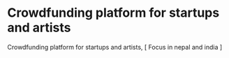 # Crowdfunding platform for startups and artists 
Crowdfunding platform for startups and artists, [ Focus in nepal and india ]

